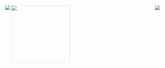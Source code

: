 <a href="https://github.com/anuraghazra/github-readme-stats" >
  <img src="https://github-readme-stats.vercel.app/api?username=Zimrahin&show_icons=true&theme=transparent&count_private=true&hide_border=true&hide_rank=true&include_all_commits=true&custom_title=Zimrahin's+GitHub+Stats&disable_animations=true&hide=prs" align="left" />
</a>
<a href="https://github.com/anuraghazra/github-readme-stats" >
  <img src="https://github-readme-stats.vercel.app/api/top-langs/?username=Zimrahin&layout=compact&theme=transparent&hide_border=true&disable_animations=true" align="right" />
</a>
<a href="https://www.artstation.com/artwork/r9neD5">
  <img src="https://cdnb.artstation.com/p/assets/images/images/052/142/157/original/johan-cediel-rodriguez-pixel-artv2exp.gif?1659037637" align="center"  width="190"/>
</a>
